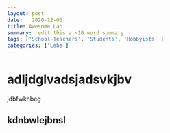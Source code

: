 ```yaml
---
layout: post
date:   2020-12-03
title: Awesome Lab
summary:  edit this a ~10 word summary
tags: ['School-Teachers', 'Students', 'Hobbyists' ]
categories: ['Labs'] 
---
```


# adljdglvadsjadsvkjbv

jdbfwkhbeg

## kdnbwlejbnsl


    
